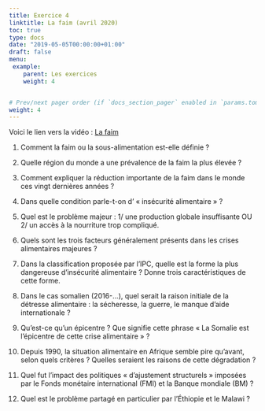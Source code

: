 ```yaml
---
title: Exercice 4
linktitle: La faim (avril 2020)
toc: true
type: docs
date: "2019-05-05T00:00:00+01:00"
draft: false
menu:
 example:
    parent: Les exercices
    weight: 4


# Prev/next pager order (if `docs_section_pager` enabled in `params.toml`)
weight: 4
---
```


Voici le lien vers la vidéo : [La faim](https://www.youtube.com/watch?v=X3RgNA4TmO8)


1) Comment la faim ou la sous-alimentation est-elle définie ?


2) Quelle région du monde a une prévalence de la faim la plus élevée ? 


3) Comment expliquer la réduction importante de la faim dans le monde ces vingt dernières années ? 


4) Dans quelle condition parle-t-on d’ « insécurité alimentaire » ?


5) Quel est le problème majeur : 1/ une production globale insuffisante OU 2/ un accès à la nourriture trop compliqué.


6) Quels sont les trois facteurs généralement présents dans les crises alimentaires majeures ?


7) Dans la classification proposée par l’IPC, quelle est la forme la plus dangereuse d’insécurité alimentaire ? Donne trois caractéristiques de cette forme. 


8) Dans le cas somalien (2016-...), quel serait la raison initiale de la détresse alimentaire : la sécheresse, la guerre, le manque d’aide internationale ?


9) Qu’est-ce qu’un épicentre ? Que signifie cette phrase « La Somalie est l’épicentre de cette crise alimentaire » ?


10) Depuis 1990, la situation alimentaire en Afrique semble pire qu’avant, selon quels critères ? Quelles seraient les raisons de cette dégradation ?


11) Quel fut l’impact des politiques « d’ajustement structurels » imposées par le Fonds monétaire international (FMI) et la Banque mondiale (BM) ? 


12) Quel est le problème partagé en particulier par l’Éthiopie et le Malawi ? 
